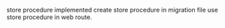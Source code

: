 store procedure implemented 
    create store procedure in migration file 
    use store procedure in web route.
